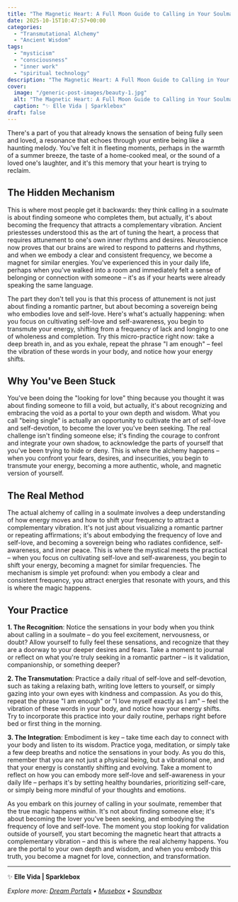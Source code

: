 ```yaml
---
title: "The Magnetic Heart: A Full Moon Guide to Calling in Your Soulmate"
date: 2025-10-15T10:47:57+00:00
categories:
  - "Transmutational Alchemy"
  - "Ancient Wisdom"
tags:
  - "mysticism"
  - "consciousness"
  - "inner work"
  - "spiritual technology"
description: "The Magnetic Heart: A Full Moon Guide to Calling in Your Soulmate"
cover:
  image: "/generic-post-images/beauty-1.jpg"
  alt: "The Magnetic Heart: A Full Moon Guide to Calling in Your Soulmate"
  caption: "✨ Elle Vida | Sparklebox"
draft: false
---
```


There's a part of you that already knows the sensation of being fully seen and loved, a resonance that echoes through your entire being like a haunting melody. You've felt it in fleeting moments, perhaps in the warmth of a summer breeze, the taste of a home-cooked meal, or the sound of a loved one's laughter, and it's this memory that your heart is trying to reclaim.

## The Hidden Mechanism

This is where most people get it backwards: they think calling in a soulmate is about finding someone who completes them, but actually, it's about becoming the frequency that attracts a complementary vibration. Ancient priestesses understood this as the art of tuning the heart, a process that requires attunement to one's own inner rhythms and desires. Neuroscience now proves that our brains are wired to respond to patterns and rhythms, and when we embody a clear and consistent frequency, we become a magnet for similar energies. You've experienced this in your daily life, perhaps when you've walked into a room and immediately felt a sense of belonging or connection with someone – it's as if your hearts were already speaking the same language.

The part they don't tell you is that this process of attunement is not just about finding a romantic partner, but about becoming a sovereign being who embodies love and self-love. Here's what's actually happening: when you focus on cultivating self-love and self-awareness, you begin to transmute your energy, shifting from a frequency of lack and longing to one of wholeness and completion. Try this micro-practice right now: take a deep breath in, and as you exhale, repeat the phrase "I am enough" – feel the vibration of these words in your body, and notice how your energy shifts.

## Why You've Been Stuck

You've been doing the "looking for love" thing because you thought it was about finding someone to fill a void, but actually, it's about recognizing and embracing the void as a portal to your own depth and wisdom. What you call "being single" is actually an opportunity to cultivate the art of self-love and self-devotion, to become the lover you've been seeking. The real challenge isn't finding someone else; it's finding the courage to confront and integrate your own shadow, to acknowledge the parts of yourself that you've been trying to hide or deny. This is where the alchemy happens – when you confront your fears, desires, and insecurities, you begin to transmute your energy, becoming a more authentic, whole, and magnetic version of yourself.

## The Real Method

The actual alchemy of calling in a soulmate involves a deep understanding of how energy moves and how to shift your frequency to attract a complementary vibration. It's not just about visualizing a romantic partner or repeating affirmations; it's about embodying the frequency of love and self-love, and becoming a sovereign being who radiates confidence, self-awareness, and inner peace. This is where the mystical meets the practical – when you focus on cultivating self-love and self-awareness, you begin to shift your energy, becoming a magnet for similar frequencies. The mechanism is simple yet profound: when you embody a clear and consistent frequency, you attract energies that resonate with yours, and this is where the magic happens.

## Your Practice

**1. The Recognition**: Notice the sensations in your body when you think about calling in a soulmate – do you feel excitement, nervousness, or doubt? Allow yourself to fully feel these sensations, and recognize that they are a doorway to your deeper desires and fears. Take a moment to journal or reflect on what you're truly seeking in a romantic partner – is it validation, companionship, or something deeper?

**2. The Transmutation**: Practice a daily ritual of self-love and self-devotion, such as taking a relaxing bath, writing love letters to yourself, or simply gazing into your own eyes with kindness and compassion. As you do this, repeat the phrase "I am enough" or "I love myself exactly as I am" – feel the vibration of these words in your body, and notice how your energy shifts. Try to incorporate this practice into your daily routine, perhaps right before bed or first thing in the morning.

**3. The Integration**: Embodiment is key – take time each day to connect with your body and listen to its wisdom. Practice yoga, meditation, or simply take a few deep breaths and notice the sensations in your body. As you do this, remember that you are not just a physical being, but a vibrational one, and that your energy is constantly shifting and evolving. Take a moment to reflect on how you can embody more self-love and self-awareness in your daily life – perhaps it's by setting healthy boundaries, prioritizing self-care, or simply being more mindful of your thoughts and emotions.

As you embark on this journey of calling in your soulmate, remember that the true magic happens within. It's not about finding someone else; it's about becoming the lover you've been seeking, and embodying the frequency of love and self-love. The moment you stop looking for validation outside of yourself, you start becoming the magnetic heart that attracts a complementary vibration – and this is where the real alchemy happens. You are the portal to your own depth and wisdom, and when you embody this truth, you become a magnet for love, connection, and transformation.

---

✨ **Elle Vida | Sparklebox**

*Explore more: [Dream Portals](/the-dreamtoolkit/) • [Musebox](/musebox-dreams/) • [Soundbox](/soundbox/)*
